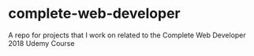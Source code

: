 # complete-web-developer
A repo for projects that I work on related to the Complete Web Developer 2018 Udemy Course 
